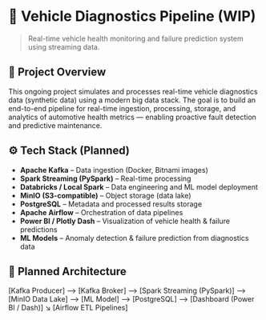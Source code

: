 # 🚗 Vehicle Diagnostics Pipeline (WIP)

> Real-time vehicle health monitoring and failure prediction system using streaming data.

## 🧠 Project Overview

This ongoing project simulates and processes real-time vehicle diagnostics data (synthetic data) using a modern big data stack. The goal is to build an end-to-end pipeline for real-time ingestion, processing, storage, and analytics of automotive health metrics — enabling proactive fault detection and predictive maintenance.

## ⚙️ Tech Stack (Planned)

- **Apache Kafka** – Data ingestion (Docker, Bitnami images)
- **Spark Streaming (PySpark)** – Real-time processing
- **Databricks / Local Spark** – Data engineering and ML model deployment
- **MinIO (S3-compatible)** – Object storage (data lake)
- **PostgreSQL** – Metadata and processed results storage
- **Apache Airflow** – Orchestration of data pipelines
- **Power BI / Plotly Dash** – Visualization of vehicle health & failure predictions
- **ML Models** – Anomaly detection & failure prediction from diagnostics data

## 🧱 Planned Architecture
[Kafka Producer] --> [Kafka Broker] --> [Spark Streaming (PySpark)] --> [MinIO Data Lake] --> [ML Model] --> [PostgreSQL] --> [Dashboard (Power BI / Dash)] ↘ [Airflow ETL Pipelines]
